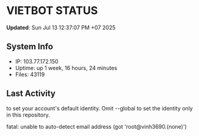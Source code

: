 # VIETBOT STATUS
**Updated**: Sun Jul 13 12:37:07 PM +07 2025

## System Info
- IP: 103.77.172.150
- Uptime: up 1 week, 16 hours, 24 minutes
- Files: 43119

## Last Activity

to set your account's default identity.
Omit --global to set the identity only in this repository.

fatal: unable to auto-detect email address (got 'root@vinh3690.(none)')
